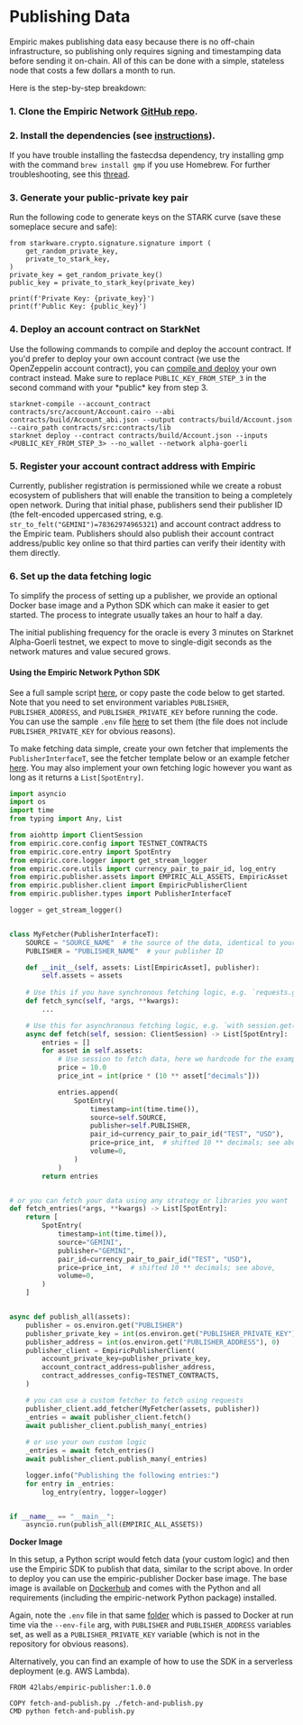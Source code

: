 # Publishing Data

Empiric makes publishing data easy because there is no off-chain infrastructure, so publishing only requires signing and timestamping data before sending it on-chain. All of this can be done with a simple, stateless node that costs a few dollars a month to run.&#x20;

Here is the step-by-step breakdown:

### 1. Clone the Empiric Network [GitHub repo](https://github.com/42labs/Empiric).

### 2. Install the dependencies (see [instructions](https://github.com/42labs/Empiric#setup)).

If you have trouble installing the fastecdsa dependency, try installing gmp with the command `brew install gmp` if you use Homebrew. For further troubleshooting, see this [thread](https://github.com/OpenZeppelin/nile/issues/22).

### 3. Generate your public-private key pair

Run the following code to generate keys on the STARK curve (save these someplace secure and safe):

```
from starkware.crypto.signature.signature import (
    get_random_private_key,
    private_to_stark_key,
)
private_key = get_random_private_key()
public_key = private_to_stark_key(private_key)

print(f'Private Key: {private_key}')
print(f'Public Key: {public_key}')
```

### 4. Deploy an account contract on StarkNet

Use the following commands to compile and deploy the account contract. If you'd prefer to deploy your own account contract (we use the OpenZeppelin account contract), you can [compile and deploy](https://starknet.io/docs/hello\_starknet/intro.html#compile-the-contract) your own contract instead. Make sure to replace `PUBLIC_KEY_FROM_STEP_3` in the second command with your \*public\* key from step 3.

```
starknet-compile --account_contract contracts/src/account/Account.cairo --abi contracts/build/Account_abi.json --output contracts/build/Account.json --cairo_path contracts/src:contracts/lib
starknet deploy --contract contracts/build/Account.json --inputs <PUBLIC_KEY_FROM_STEP_3> --no_wallet --network alpha-goerli
```

### 5. Register your account contract address with Empiric

Currently, publisher registration is permissioned while we create a robust ecosystem of publishers that will enable the transition to being a completely open network. During that initial phase, publishers send their publisher ID (the felt-encoded uppercased string, e.g. `str_to_felt("GEMINI")=78362974965321`) and account contract address to the Empiric team. Publishers should also publish their account contract address/public key online so that third parties can verify their identity with them directly.

### 6. Set up the data fetching logic

To simplify the process of setting up a publisher, we provide an optional Docker base image and a Python SDK which can make it easier to get started. The process to integrate usually takes an hour to half a day.

The initial publishing frequency for the oracle is every 3 minutes on Starknet Alpha-Goerli testnet, we expect to move to single-digit seconds as the network matures and value secured grows.

#### Using the Empiric Network Python SDK

See a full sample script [here](https://github.com/42labs/Empiric/blob/master/stagecoach/jobs/publishers/examples/publish\_all.py), or copy paste the code below to get started. Note that you need to set environment variables `PUBLISHER`, `PUBLISHER_ADDRESS`, and `PUBLISHER_PRIVATE_KEY` before running the code. You can use the sample `.env` file [here](https://github.com/42labs/Empiric/blob/master/stagecoach/jobs/publishers/examples/.env) to set them (the file does not include `PUBLISHER_PRIVATE_KEY` for obvious reasons).&#x20;

To make fetching data simple, create your own fetcher that implements the `PublisherInterfaceT`, see the fetcher template below or an example fetcher [here](https://github.com/42labs/Empiric/blob/0ad7b9c3eb5554e743bff423d2085d950b97b69f/empiric-package/empiric/publisher/fetchers/bitstamp.py).  You may also implement your own fetching logic however you want as long as it returns a `List[SpotEntry]`.

```python
import asyncio
import os
import time
from typing import Any, List

from aiohttp import ClientSession
from empiric.core.config import TESTNET_CONTRACTS
from empiric.core.entry import SpotEntry
from empiric.core.logger import get_stream_logger
from empiric.core.utils import currency_pair_to_pair_id, log_entry
from empiric.publisher.assets import EMPIRIC_ALL_ASSETS, EmpiricAsset
from empiric.publisher.client import EmpiricPublisherClient
from empiric.publisher.types import PublisherInterfaceT

logger = get_stream_logger()


class MyFetcher(PublisherInterfaceT):
    SOURCE = "SOURCE_NAME"  # the source of the data, identical to your publisher ID for 1st party publishers
    PUBLISHER = "PUBLISHER_NAME"  # your publisher ID

    def __init__(self, assets: List[EmpiricAsset], publisher):
        self.assets = assets
        
    # Use this if you have synchronous fetching logic, e.g. `requests.get()`
    def fetch_sync(self, *args, **kwargs): 
        ...

    # Use this for asynchronous fetching logic, e.g. `with session.get()`
    async def fetch(self, session: ClientSession) -> List[SpotEntry]:
        entries = []
        for asset in self.assets:
            # Use session to fetch data, here we hardcode for the example
            price = 10.0
            price_int = int(price * (10 ** asset["decimals"]))

            entries.append(
                SpotEntry(
                    timestamp=int(time.time()),
                    source=self.SOURCE,
                    publisher=self.PUBLISHER,
                    pair_id=currency_pair_to_pair_id("TEST", "USD"),
                    price=price_int,  # shifted 10 ** decimals; see above,
                    volume=0,
                )
            )
        return entries


# or you can fetch your data using any strategy or libraries you want
def fetch_entries(*args, **kwargs) -> List[SpotEntry]:
    return [
        SpotEntry(
            timestamp=int(time.time()),
            source="GEMINI",
            publisher="GEMINI",
            pair_id=currency_pair_to_pair_id("TEST", "USD"),
            price=price_int,  # shifted 10 ** decimals; see above,
            volume=0,
        )
    ]


async def publish_all(assets):
    publisher = os.environ.get("PUBLISHER")
    publisher_private_key = int(os.environ.get("PUBLISHER_PRIVATE_KEY"), 0)
    publisher_address = int(os.environ.get("PUBLISHER_ADDRESS"), 0)
    publisher_client = EmpiricPublisherClient(
        account_private_key=publisher_private_key,
        account_contract_address=publisher_address,
        contract_addresses_config=TESTNET_CONTRACTS,
    )

    # you can use a custom fetcher to fetch using requests
    publisher_client.add_fetcher(MyFetcher(assets, publisher))
    _entries = await publisher_client.fetch()
    await publisher_client.publish_many(_entries)
    
    # or use your own custom logic
    _entries = await fetch_entries()
    await publisher_client.publish_many(_entries)

    logger.info("Publishing the following entries:")
    for entry in _entries:
        log_entry(entry, logger=logger)


if __name__ == "__main__":
    asyncio.run(publish_all(EMPIRIC_ALL_ASSETS))

```

**Docker Image**

In this setup, a Python script would fetch data (your custom logic) and then use the Empiric SDK to publish that data, similar to the script above. In order to deploy you can use the empiric-publisher Docker base image. The base image is available on [Dockerhub](https://hub.docker.com/r/42labs/empiric-publisher/tags) and comes with the Python and all requirements (including the empiric-network Python package) installed.

Again, note the `.env` file in that same [folder](https://github.com/42labs/Empiric/tree/master/stagecoach/jobs/publishers/examples) which is passed to Docker at run time via the `--env-file` arg, with `PUBLISHER` and `PUBLISHER_ADDRESS` variables set, as well as a `PUBLISHER_PRIVATE_KEY` variable (which is not in the repository for obvious reasons).

Alternatively, you can find an example of how to use the SDK in a serverless deployment (e.g. AWS Lambda).

```docker
FROM 42labs/empiric-publisher:1.0.0

COPY fetch-and-publish.py ./fetch-and-publish.py
CMD python fetch-and-publish.py
```
